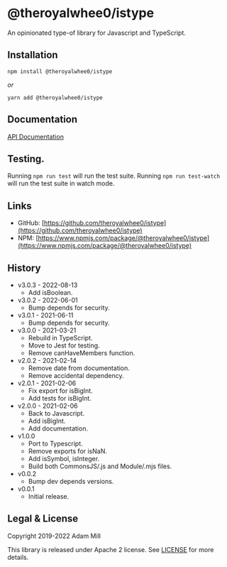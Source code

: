 # @theroyalwhee0/istype
An opinionated type-of library for Javascript and TypeScript.


## Installation
`npm install @theroyalwhee0/istype`

*or*

`yarn add @theroyalwhee0/istype`


## Documentation
[API Documentation](https://theroyalwhee0.github.io/istype/)


## Testing.
Running ```npm run test``` will run the test suite. Running ```npm run test-watch``` will run the test suite in watch mode.


## Links
- GitHub: [https://github.com/theroyalwhee0/istype](https://github.com/theroyalwhee0/istype)
- NPM: [https://www.npmjs.com/package/@theroyalwhee0/istype](https://www.npmjs.com/package/@theroyalwhee0/istype)


## History
- v3.0.3 - 2022-08-13
  - Add isBoolean.
- v3.0.2 - 2022-06-01
  - Bump depends for security.
- v3.0.1 - 2021-06-11
  - Bump depends for security.
- v3.0.0 - 2021-03-21
  - Rebuild in TypeScript.
  - Move to Jest for testing.
  - Remove canHaveMembers function.
- v2.0.2 - 2021-02-14
  - Remove date from documentation.
  - Remove accidental dependency.
- v2.0.1 - 2021-02-06
  - Fix export for isBigInt.
  - Add tests for isBigInt.
- v2.0.0 - 2021-02-06
  - Back to Javascript.
  - Add isBigInt.
  - Add documentation.
- v1.0.0
  - Port to Typescript.
  - Remove exports for isNaN.
  - Add isSymbol, isInteger.
  - Build both CommonsJS/.js and Module/.mjs files.
- v0.0.2
  - Bump dev depends versions.
- v0.0.1
  - Initial release.


## Legal & License
Copyright 2019-2022 Adam Mill

This library is released under Apache 2 license. See [LICENSE](https://github.com/theroyalwhee0/istype/blob/master/LICENSE) for more details.
